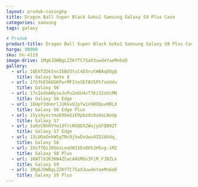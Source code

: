 ```yaml
---
layout: produk-casinghp
title: Dragon Ball Super Black Goku1 Samsung Galaxy S9 Plus Case
categories: samsung
tags: galaxy

# Produk
product-title: Dragon Ball Super Black Goku1 Samsung Galaxy S9 Plus Case
harga: 90000
sku: hn-4119
image-drive: 1Mg6JOWBgL2ZKYTC75aX3uwdeYaeMn6eD
gallery:
  - url: 1QEhTZOk5nsI6Bd3tsC4D3rutWBAqOOgQ
    title: Galaxy Note 8
  - url: 1fGfkES6QGKPwrMFIteSEf8V5Ph7snUdu
    title: Galaxy S6
  - url: 17xIedoANyieJePu2eUU4vT7Ki32nUcMN
    title: Galaxy S6 Edge
  - url: 1EHpY3dnmrlJ1KkxUJpfw1n98OQxvHRLX
    title: Galaxy S6 Edge Plus
  - url: 15yzXyectmxD98eGiE9pbzdcOs6aLNoUp
    title: Galaxy S7
  - url: 1uRxCNhHVYw1dfrcRGQDX2WujyGFQ802T
    title: Galaxy S7 Edge
  - url: 15LUQaOokW5gTNc0jkwDvUwu4ID2UUdq_
    title: Galaxy S8
  - url: 1UsTfQiJ0UosLeoUW1SEn8KhJH5vg-iM2
    title: Galaxy S8 Plus
  - url: 1KWTlb2K3KW4ZCwcAASMGs3FiM_FJNZLe
    title: Galaxy S9
  - url: 1Mg6JOWBgL2ZKYTC75aX3uwdeYaeMn6eD
    title: Galaxy S9 Plus
---
```

